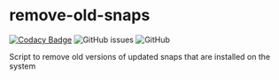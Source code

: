 # remove-old-snaps

[![Codacy Badge](https://api.codacy.com/project/badge/Grade/a3c0f3b8cc304a0e9325b69c7d0eb5c7)](https://www.codacy.com/manual/Eddinn/remove-old-snaps?utm_source=github.com&amp;utm_medium=referral&amp;utm_content=eddinn/remove-old-snaps&amp;utm_campaign=Badge_Grade) ![GitHub issues](https://img.shields.io/github/issues/eddinn/remove-old-snaps) ![GitHub](https://img.shields.io/github/license/eddinn/remove-old-snaps)

Script to remove old versions of updated snaps that are installed on the system
